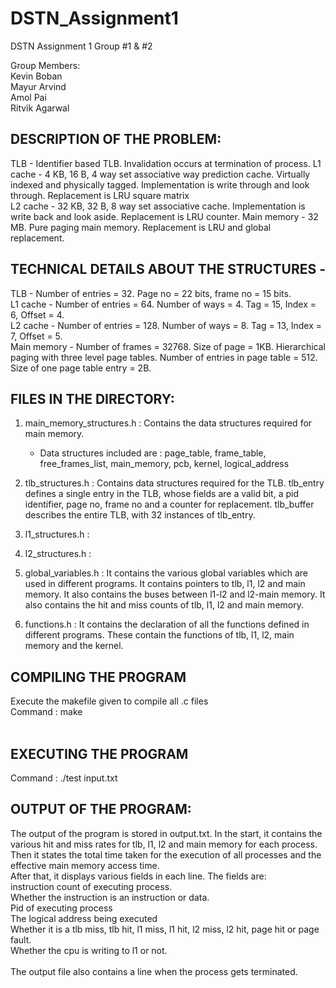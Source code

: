 # DSTN_Assignment1
DSTN Assignment 1 Group #1 &amp; #2

Group Members:<br>
Kevin Boban<br>
Mayur Arvind<br>
Amol Pai<br>
Ritvik Agarwal<br>

## DESCRIPTION OF THE PROBLEM:<br>
TLB - Identifier based TLB. Invalidation occurs at termination of process.
L1 cache - 4 KB, 16 B, 4 way set associative way prediction cache. Virtually indexed and physically tagged. Implementation is write through and look through. Replacement is LRU square matrix<br>
L2 cache - 32 KB, 32 B, 8 way set associative cache. Implementation is write back and look aside. Replacement is LRU counter.<r>
Main memory - 32 MB. Pure paging main memory. Replacement is LRU and global replacement.<br>

## TECHNICAL DETAILS ABOUT THE STRUCTURES - 
TLB - Number of entries = 32. Page no = 22 bits, frame no = 15 bits.<br>
L1 cache - Number of entries = 64. Number of ways = 4. Tag = 15, Index = 6, Offset = 4.<br>
L2 cache - Number of entries = 128. Number of ways = 8. Tag = 13, Index = 7, Offset = 5.<br>
Main memory - Number of frames = 32768. Size of page = 1KB. Hierarchical paging with three level page tables. Number of entries in page table = 512. Size of one page table entry = 2B.<br>

## FILES IN THE DIRECTORY:<br>
1. main_memory_structures.h : Contains the data structures required for main memory. <br>
   - Data structures included are : page_table, frame_table, free_frames_list, main_memory, pcb, kernel, logical_address <br>

2. tlb_structures.h : Contains data structures required for the TLB. tlb_entry defines a single entry in the TLB, whose fields are a valid bit, a pid identifier, page no, frame no and a counter for replacement. tlb_buffer describes the entire TLB, with 32 instances of tlb_entry.

3. l1_structures.h :

4. l2_structures.h :

5. global_variables.h : It contains the various global variables which are used in different programs. It contains pointers to tlb, l1, l2 and main memory. It also contains the buses between l1-l2 and l2-main memory. It also contains the hit and miss counts of tlb, l1, l2 and main memory.

6. functions.h : It contains the declaration of all the functions defined in different programs. These contain the functions of tlb, l1, l2, main memory and the kernel.


## COMPILING THE PROGRAM<br>
Execute the makefile given to compile all .c files<br>
Command : make<br><br>

## EXECUTING THE PROGRAM<br>
Command : ./test input.txt<br>

## OUTPUT OF THE PROGRAM:<br>
The output of the program is stored in output.txt. In the start, it contains the various hit and miss rates for tlb, l1, l2 and main memory for each process. Then it states the total time taken for the execution of all processes and the effective main memory access time.
<br>
After that, it displays various fields in each line. The fields are:<br>
instruction count of executing process.<br>
Whether the instruction is an instruction or data.<br>
Pid of executing process<br>
The logical address being executed<br>
Whether it is a tlb miss, tlb hit, l1 miss, l1 hit, l2 miss, l2 hit, page hit or page fault.<br>
Whether the cpu is writing to l1 or not.<br>
<br>
The output file also contains a line when the process gets terminated.
